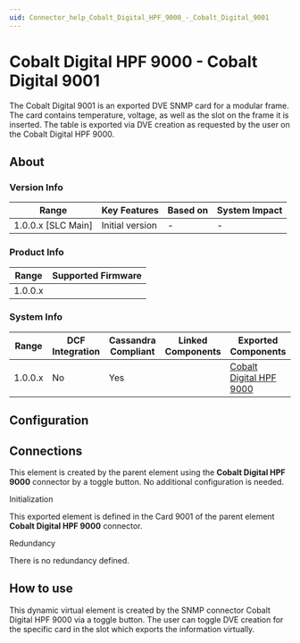 ```yaml
---
uid: Connector_help_Cobalt_Digital_HPF_9000_-_Cobalt_Digital_9001
---
```


# Cobalt Digital HPF 9000 - Cobalt Digital 9001

The Cobalt Digital 9001 is an exported DVE SNMP card for a modular frame. The card contains temperature, voltage, as well as the slot on the frame it is inserted. The table is exported via DVE creation as requested by the user on the Cobalt Digital HPF 9000.

## About

### Version Info

| Range                | Key Features     | Based on     | System Impact     |
|----------------------|------------------|--------------|-------------------|
| 1.0.0.x [SLC Main]   | Initial version  | -            | -                 |

### Product Info

| Range     | Supported Firmware     |
|-----------|------------------------|
| 1.0.0.x   |                        |

### System Info

| Range     | DCF Integration     | Cassandra Compliant     | Linked Components     | Exported Components                                                          |
|-----------|---------------------|-------------------------|-----------------------|------------------------------------------------------------------------------|
| 1.0.0.x   | No                  | Yes                     |                       | [Cobalt Digital HPF 9000](xref:Connector_help_Cobalt_Digital_HPF_9000) |

## Configuration

## Connections

This element is created by the parent element using the **Cobalt Digital HPF 9000** connector by a toggle button. No additional configuration is needed.

Initialization

This exported element is defined in the Card 9001 of the parent element **Cobalt Digital HPF 9000** connector.

Redundancy

There is no redundancy defined.

## How to use

This dynamic virtual element is created by the SNMP connector Cobalt Digital HPF 9000 via a toggle button. The user can toggle DVE creation for the specific card in the slot which exports the information virtually.
